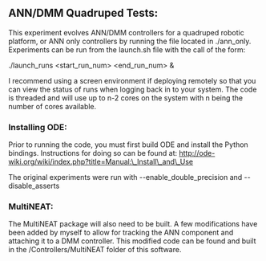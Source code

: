 ANN/DMM Quadruped Tests:
------------------------

This experiment evolves ANN/DMM controllers for a quadruped robotic platform, or ANN only controllers by running the file located in ./ann\_only.  Experiments can be run from the launch.sh file with the call of the form:

./launch\_runs \<start\_run\_num\> \<end\_run\_num\> &

I recommend using a screen environment if deploying remotely so that you can view the status of runs when logging back in to your system.  The code is threaded and will use up to n-2 cores on the system with n being the number of cores available.  

### Installing ODE:
Prior to running the code, you must first build ODE and install the Python bindings.  Instructions for doing so can be found at: http://ode-wiki.org/wiki/index.php?title=Manual:\_Install\_and\_Use

The original experiments were run with --enable\_double\_precision and --disable\_asserts

### MultiNEAT:
The MultiNEAT package will also need to be built.  A few modifications have been added by myself to allow for tracking the ANN component and attaching it to a DMM controller.  This modified code can be found and built in the /Controllers/MultiNEAT folder of this software.
